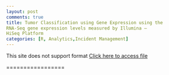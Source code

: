 ```yaml
---
layout: post
comments: true
title: Tumor Classification using Gene Expression using the
RNA-Seq gene expression levels measured by Illumina –
HiSeq Platform
categories: [R, Analytics,Incident Management]
---
```

This site does not support format
[Click here to access file](https://dunkindonna.github.io/Analytics-Project-4-A.html)

=================

